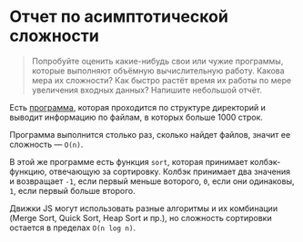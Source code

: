# Отчет по асимптотической сложности
> Попробуйте оценить какие-нибудь свои или чужие программы, которые выполняют объёмную вычислительную работу. Какова мера их сложности? Как быстро растёт время их работы по мере увеличения входных данных? Напишите небольшой отчёт.

Есть [программа](https://gist.github.com/amiskov/390cca09045576a369fd1f23c11fa218), которая проходится по структуре директорий и выводит информацию по файлам, в которых больше 1000 строк.

Программа выполнится столько раз, сколько найдет файлов, значит ее сложность — `O(n)`.

В этой же программе есть функция `sort`, которая принимает колбэк-функцию, отвечающую за сортировку. Колбэк принимает два значения и возвращает `-1`, если первый меньше воторого, `0`, если они одинаковы, `1`, если первый больше второго.

Движки JS могут использовать разные алгоритмы и их комбинации (Merge Sort, Quick Sort, Heap Sort и пр.), но сложность сортировки остается в пределах `O(n log n)`. 

